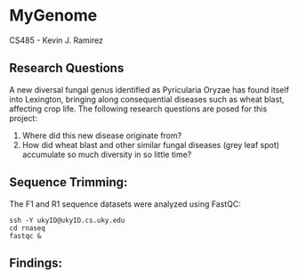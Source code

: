 # MyGenome
CS485 - Kevin J. Ramirez

## Research Questions

A new diversal fungal genus identified as Pyricularia Oryzae has found itself into Lexington, bringing along consequential diseases such as wheat blast, affecting crop life. The following research questions are posed for this project:

1. Where did this new disease originate from?
2. How did wheat blast and other similar fungal diseases (grey leaf spot) accumulate so much diversity in so little time?

## Sequence Trimming:

The F1 and R1 sequence datasets were analyzed using FastQC:

```$env:DISPLAY = 'localhost:0'
ssh -Y ukyID@ukyID.cs.uky.edu
cd rnaseq
fastqc &
```
## Findings:

## 
